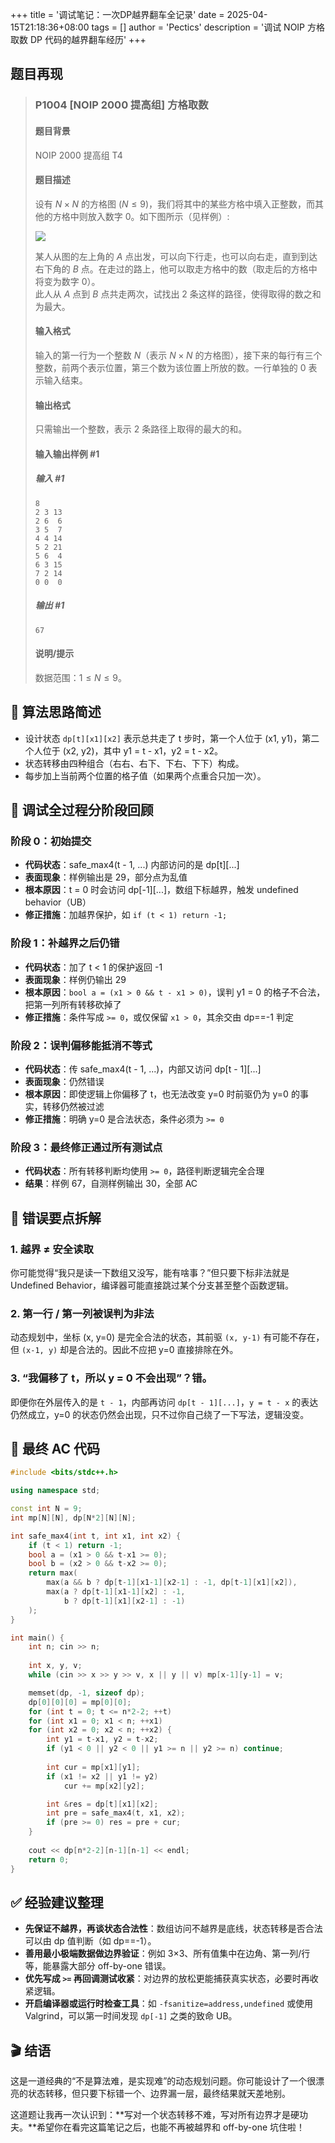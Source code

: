 +++
title = '调试笔记：一次DP越界翻车全记录'
date = 2025-04-15T21:18:36+08:00
tags = []
author = 'Pectics'
description = '调试 NOIP 方格取数 DP 代码的越界翻车经历'
+++

## 题目再现

> ### P1004 [NOIP 2000 提高组] 方格取数
>
> #### 题目背景
>
> NOIP 2000 提高组 T4
>
> #### 题目描述
>
> 设有 $N \times N$ 的方格图 $(N \le 9)$，我们将其中的某些方格中填入正整数，而其他的方格中则放入数字 $0$。如下图所示（见样例）:
>
> <div style="display: inline-block; background: white;">
>   <img src="https://cdn.luogu.com.cn/upload/image_hosting/0bpummja.png" style="display: block;" />
> </div>
>
> 某人从图的左上角的 $A$ 点出发，可以向下行走，也可以向右走，直到到达右下角的 $B$ 点。在走过的路上，他可以取走方格中的数（取走后的方格中将变为数字 $0$）。  
> 此人从 $A$ 点到 $B$ 点共走两次，试找出 $2$ 条这样的路径，使得取得的数之和为最大。
>
> #### 输入格式
>
> 输入的第一行为一个整数 $N$（表示 $N \times N$ 的方格图），接下来的每行有三个整数，前两个表示位置，第三个数为该位置上所放的数。一行单独的 $0$ 表示输入结束。
>
> #### 输出格式
>
> 只需输出一个整数，表示 $2$ 条路径上取得的最大的和。
>
> #### 输入输出样例 #1
>
> ##### 输入 #1
>
> ```
> 8
> 2 3 13
> 2 6  6
> 3 5  7
> 4 4 14
> 5 2 21
> 5 6  4
> 6 3 15
> 7 2 14
> 0 0  0
> ```
>
> ##### 输出 #1
>
> ```
> 67
> ```
>
> #### 说明/提示
>
> 数据范围：$1\le N\le 9$。

## 🧠 算法思路简述

- 设计状态 `dp[t][x1][x2]` 表示总共走了 t 步时，第一个人位于 (x1, y1)，第二个人位于 (x2, y2)，其中 y1 = t - x1，y2 = t - x2。
- 状态转移由四种组合（右右、右下、下右、下下）构成。
- 每步加上当前两个位置的格子值（如果两个点重合只加一次）。

## 🧭 调试全过程分阶段回顾

### 阶段 0：初始提交

- **代码状态**：safe_max4(t - 1, ...) 内部访问的是 dp[t][...]
- **表面现象**：样例输出是 29，部分点为乱值
- **根本原因**：t = 0 时会访问 dp[-1][...]，数组下标越界，触发 undefined behavior（UB）
- **修正措施**：加越界保护，如 `if (t < 1) return -1;`

### 阶段 1：补越界之后仍错

- **代码状态**：加了 t < 1 的保护返回 -1
- **表面现象**：样例仍输出 29
- **根本原因**：`bool a = (x1 > 0 && t - x1 > 0)`，误判 y1 = 0 的格子不合法，把第一列所有转移砍掉了
- **修正措施**：条件写成 `>= 0`，或仅保留 `x1 > 0`，其余交由 dp==-1 判定

### 阶段 2：误判偏移能抵消不等式

- **代码状态**：传 safe_max4(t - 1, ...)，内部又访问 dp[t - 1][...]
- **表面现象**：仍然错误
- **根本原因**：即使逻辑上你偏移了 t，也无法改变 y=0 时前驱仍为 y=0 的事实，转移仍然被过滤
- **修正措施**：明确 y=0 是合法状态，条件必须为 `>= 0`

### 阶段 3：最终修正通过所有测试点

- **代码状态**：所有转移判断均使用 `>= 0`，路径判断逻辑完全合理
- **结果**：样例 67，自测样例输出 30，全部 AC

## 🧱 错误要点拆解

### 1. 越界 ≠ 安全读取

你可能觉得“我只是读一下数组又没写，能有啥事？”但只要下标非法就是 Undefined Behavior，编译器可能直接跳过某个分支甚至整个函数逻辑。

### 2. 第一行 / 第一列被误判为非法

动态规划中，坐标 (x, y=0) 是完全合法的状态，其前驱 `(x, y-1)` 有可能不存在，但 `(x-1, y)` 却是合法的。因此不应把 y=0 直接排除在外。

### 3. “我偏移了 t，所以 y = 0 不会出现”？错。

即便你在外层传入的是 `t - 1`，内部再访问 `dp[t - 1][...]`，`y = t - x` 的表达仍然成立，y=0 的状态仍然会出现，只不过你自己绕了一下写法，逻辑没变。

## 🎯 最终 AC 代码

```cpp
#include <bits/stdc++.h>

using namespace std;

const int N = 9;
int mp[N][N], dp[N*2][N][N];

int safe_max4(int t, int x1, int x2) {
	if (t < 1) return -1;
	bool a = (x1 > 0 && t-x1 >= 0);
	bool b = (x2 > 0 && t-x2 >= 0);
	return max(
		max(a && b ? dp[t-1][x1-1][x2-1] : -1, dp[t-1][x1][x2]),
		max(a ? dp[t-1][x1-1][x2] : -1,
			b ? dp[t-1][x1][x2-1] : -1)
	);
}

int main() {
	int n; cin >> n;
	
	int x, y, v;
	while (cin >> x >> y >> v, x || y || v) mp[x-1][y-1] = v;

	memset(dp, -1, sizeof dp);
	dp[0][0][0] = mp[0][0];
	for (int t = 0; t <= n*2-2; ++t)
	for (int x1 = 0; x1 < n; ++x1)
	for (int x2 = 0; x2 < n; ++x2) {
		int y1 = t-x1, y2 = t-x2;
		if (y1 < 0 || y2 < 0 || y1 >= n || y2 >= n) continue;
		
		int cur = mp[x1][y1];
		if (x1 != x2 || y1 != y2)
			cur += mp[x2][y2];

		int &res = dp[t][x1][x2];
		int pre = safe_max4(t, x1, x2);
		if (pre >= 0) res = pre + cur;
	}
	
	cout << dp[n*2-2][n-1][n-1] << endl;
	return 0;
}
```

## ✅ 经验建议整理

- **先保证不越界，再谈状态合法性**：数组访问不越界是底线，状态转移是否合法可以由 dp 值判断（如 dp==-1）。
- **善用最小极端数据做边界验证**：例如 3×3、所有值集中在边角、第一列/行等，能暴露大部分 off-by-one 错误。
- **优先写成 `>=` 再回调测试收紧**：对边界的放松更能捕获真实状态，必要时再收紧逻辑。
- **开启编译器或运行时检查工具**：如 `-fsanitize=address,undefined` 或使用 Valgrind，可以第一时间发现 `dp[-1]` 之类的致命 UB。

## 🎬 结语

这是一道经典的“不是算法难，是实现难”的动态规划问题。你可能设计了一个很漂亮的状态转移，但只要下标错一个、边界漏一层，最终结果就天差地别。

这道题让我再一次认识到：**写对一个状态转移不难，写对所有边界才是硬功夫。**希望你在看完这篇笔记之后，也能不再被越界和 off-by-one 坑住啦！
